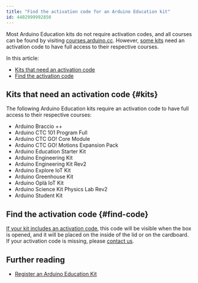 ```yaml
---
title: "Find the activation code for an Arduino Education kit"
id: 4402999992850
---
```


Most Arduino Education kits do not require activation codes, and all courses can be found by visiting [courses.arduino.cc](https://www.arduino.cc/education/courses/). However, [some kits](#kits) need an activation code to have full access to their respective courses.

In this article:

* [Kits that need an activation code](#kits)
* [Find the activation code](#find-code)

## Kits that need an activation code {#kits}

The following Arduino Education kits require an activation code to have full access to their respective courses:

* Arduino Braccio ++
* Arduino CTC 101 Program Full
* Arduino CTC GO! Core Module
* Arduino CTC GO! Motions Expansion Pack
* Arduino Education Starter Kit
* Arduino Engineering Kit
* Arduino Engineering Kit Rev2
* Arduino Explore IoT Kit
* Arduino Greenhouse Kit
* Arduino Oplà IoT Kit
* Arduino Science Kit Physics Lab Rev2
* Arduino Student Kit

## Find the activation code {#find-code}

[If your kit includes an activation code](#kits), this code will be visible when the box is opened, and it will be placed on the inside of the lid or on the cardboard. If your activation code is missing, please [contact us](https://www.arduino.cc/en/contact-us/).

## Further reading

* <a class="link-chevron-right" href="https://support.arduino.cc/hc/en-us/articles/4407393580818-Register-an-Arduino-Education-Kit#fnref1">Register an Arduino Education Kit</a>
